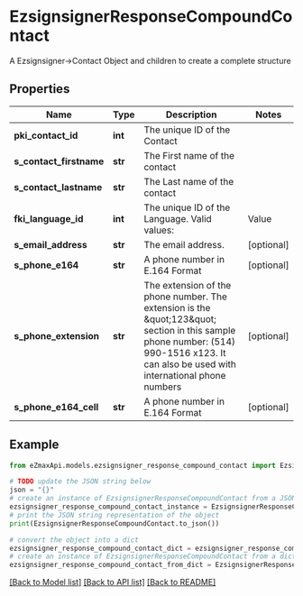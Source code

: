 # EzsignsignerResponseCompoundContact

A Ezsignsigner->Contact Object and children to create a complete structure

## Properties

Name | Type | Description | Notes
------------ | ------------- | ------------- | -------------
**pki_contact_id** | **int** | The unique ID of the Contact | 
**s_contact_firstname** | **str** | The First name of the contact | 
**s_contact_lastname** | **str** | The Last name of the contact | 
**fki_language_id** | **int** | The unique ID of the Language.  Valid values:  |Value|Description| |-|-| |1|French| |2|English| | 
**s_email_address** | **str** | The email address. | [optional] 
**s_phone_e164** | **str** | A phone number in E.164 Format | [optional] 
**s_phone_extension** | **str** | The extension of the phone number.  The extension is the \&quot;123\&quot; section in this sample phone number: (514) 990-1516 x123.  It can also be used with international phone numbers | [optional] 
**s_phone_e164_cell** | **str** | A phone number in E.164 Format | [optional] 

## Example

```python
from eZmaxApi.models.ezsignsigner_response_compound_contact import EzsignsignerResponseCompoundContact

# TODO update the JSON string below
json = "{}"
# create an instance of EzsignsignerResponseCompoundContact from a JSON string
ezsignsigner_response_compound_contact_instance = EzsignsignerResponseCompoundContact.from_json(json)
# print the JSON string representation of the object
print(EzsignsignerResponseCompoundContact.to_json())

# convert the object into a dict
ezsignsigner_response_compound_contact_dict = ezsignsigner_response_compound_contact_instance.to_dict()
# create an instance of EzsignsignerResponseCompoundContact from a dict
ezsignsigner_response_compound_contact_from_dict = EzsignsignerResponseCompoundContact.from_dict(ezsignsigner_response_compound_contact_dict)
```
[[Back to Model list]](../README.md#documentation-for-models) [[Back to API list]](../README.md#documentation-for-api-endpoints) [[Back to README]](../README.md)


